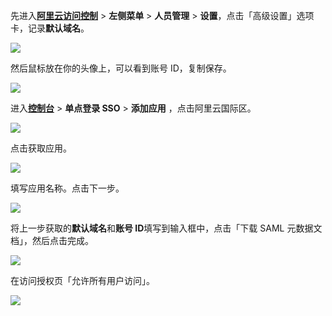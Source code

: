 <IntegrationDetailCard title="获取阿里云应用域名和账号 ID">

先进入[**阿里云访问控制**](https://ram.console.aliyun.com/settings) > **左侧菜单** > **人员管理** > **设置**，点击「高级设置」选项卡，记录**默认域名**。

![](~@imagesZhCn/integration/ali-cloud/1-4.v2.png)

然后鼠标放在你的头像上，可以看到账号 ID，复制保存。

![](~@imagesZhCn/integration/ali-cloud/1-2.v3.png)

</IntegrationDetailCard>

<IntegrationDetailCard :title="`在 ${$localeConfig.brandName} 中创建应用`">

进入[**控制台**](https://console.authing.cn) > **单点登录 SSO** > **添加应用** ，点击阿里云国际区。

![](~@imagesZhCn/integration/ali-cloud-intl/1-3.png)

点击获取应用。

![](~@imagesZhCn/integration/ali-cloud-intl/1-4.png)

填写应用名称。点击下一步。

![](~@imagesZhCn/integration/ali-cloud/1-3.v3.png)

<!-- ::: hint-danger
重要提示 ⚠️⚠️⚠️：`默认域名` 填写后，{{$localeConfig.brandName}} 在发送身份断言之前，会将用户池中的用户邮箱域名替换为这个字段的内容，请务必关闭用户池注册（**控制台** > **设置** > **安全信息**，打开禁止注册开关），否则存在账号冒用风险，例如：test@authing.cn 和 test@123.com 账户都会被阿里云认为是同一个用户。
::: -->

将上一步获取的**默认域名**和**账号 ID**填写到输入框中，点击「下载 SAML 元数据文档」，然后点击完成。

![](~@imagesZhCn/integration/ali-cloud/1-4.v3.png)

在访问授权页「允许所有用户访问」。

![](~@imagesZhCn/integration/ali-cloud/4-1.v2.png)

</IntegrationDetailCard>
